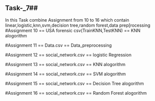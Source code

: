 ## Task-_7##
In this Task combine Assignment from 10 to 16 which contain linear,logistic,knn,svm,decision tree,random forest,data prep[rocessing
#Assignment 10 == USA forensic csv(TrainKNN,TestKNN) == KNN alogorithm


#Assignment 11 == Data.csv == Data_preprocessing


#Assignment 12 == social_network.csv == logistic Regression


#Assignment 13 == social_network.csv == KNN alogorithm


#Assignment 14 == social_network.csv == SVM alogorithm


#Assignment 15 == social_network.csv == Decision Tree alogorithm


#Assignment 16 == social_network.csv == Random Forest alogorithm
